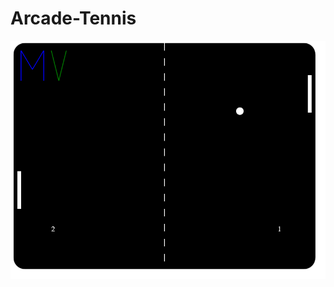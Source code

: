 # Arcade-Tennis

![alt text](https://raw.githubusercontent.com/Manteliz/Arcade-Tennis/master/Tennis.png)

